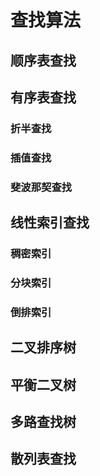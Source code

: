 # 查找算法

## 顺序表查找

## 有序表查找

### 折半查找

### 插值查找

### 斐波那契查找

## 线性索引查找

### 稠密索引

### 分块索引

### 倒排索引

## 二叉排序树

## 平衡二叉树

## 多路查找树

## 散列表查找